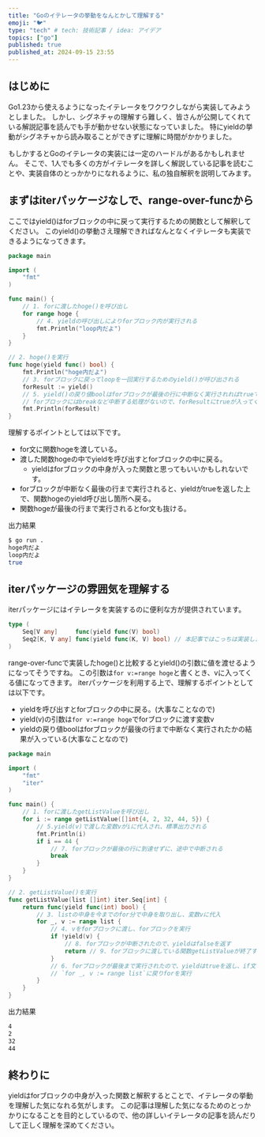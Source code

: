 ```yaml
---
title: "Goのイテレータの挙動をなんとかして理解する"
emoji: "🐦"
type: "tech" # tech: 技術記事 / idea: アイデア
topics: ["go"]
published: true
published_at: 2024-09-15 23:55
---
```


## はじめに

Go1.23から使えるようになったイテレータをワクワクしながら実装してみようとしました。
しかし、シグネチャの理解すら難しく、皆さんが公開してくれている解説記事を読んでも手が動かせない状態になっていました。
特にyieldの挙動がシグネチャから読み取ることができずに理解に時間がかかりました。

もしかするとGoのイテレータの実装には一定のハードルがあるかもしれません。
そこで、1人でも多くの方がイテレータを詳しく解説している記事を読むことや、実装自体のとっかかりになれるように、私の独自解釈を説明してみます。


## まずはiterパッケージなしで、range-over-funcから

ここではyield()はforブロックの中に戻って実行するための関数として解釈してください。
このyield()の挙動さえ理解できればなんとなくイテレータも実装できるようになってきます。

```go
package main

import (
	"fmt"
)

func main() {
	// 1. forに渡したhoge()を呼び出し
	for range hoge {
		// 4. yieldの呼び出しによりforブロック内が実行される
		fmt.Println("loop内だよ")
	}
}

// 2. hoge()を実行
func hoge(yield func() bool) {
	fmt.Println("hoge内だよ")
	// 3. forブロックに戻ってloopを一回実行するためのyield()が呼び出される
	forResult := yield()
	// 5. yield()の戻り値boolはforブロックが最後の行に中断なく実行されればtrueで帰ってくる
	// forブロックにはbreakなど中断する処理がないので、forResultにtrueが入ってくる
	fmt.Println(forResult)
}
```

理解するポイントとしては以下です。
- for文に関数hogeを渡している。
- 渡した関数hogeの中でyieldを呼び出すとforブロックの中に戻る。
    - yieldはforブロックの中身が入った関数と思ってもいいかもしれないです。
- forブロックが中断なく最後の行まで実行されると、yieldがtrueを返した上で、関数hogeのyield呼び出し箇所へ戻る。
- 関数hogeが最後の行まで実行されるとfor文も抜ける。

出力結果

```bash
$ go run .
hoge内だよ
loop内だよ
true
```

## iterパッケージの雰囲気を理解する

iterパッケージにはイテレータを実装するのに便利な方が提供されています。

```go
type (
	Seq[V any]     func(yield func(V) bool)
	Seq2[K, V any] func(yield func(K, V) bool) // 本記事ではこっちは実装しません。
)
```

range-over-funcで実装したhoge()と比較するとyield()の引数に値を渡せるようになってそうですね。
この引数は`for v:=range hoge`と書くとき、vに入ってくる値になってきます。
iterパッケージを利用する上で、理解するポイントとしては以下です。

- yieldを呼び出すとforブロックの中に戻る。(大事なことなので)
- yield(v)の引数は`for v:=range hoge`でforブロックに渡す変数v
- yieldの戻り値boolはforブロックが最後の行まで中断なく実行されたかの結果が入っている(大事なことなので)


```go
package main

import (
	"fmt"
	"iter"
)

func main() {
	// 1. forに渡したgetListValueを呼び出し
	for i := range getListValue([]int{4, 2, 32, 44, 5}) {
		// 5.yield(v)で渡した変数vがiに代入され、標準出力される
		fmt.Println(i)
		if i == 44 {
			// 7. forブロックが最後の行に到達せずに、途中で中断される
			break
		}
	}
}

// 2. getListValue()を実行
func getListValue(list []int) iter.Seq[int] {
	return func(yield func(int) bool) {
		// 3. listの中身を今までのfor分で中身を取り出し、変数vに代入
		for _, v := range list {
			// 4. vをforブロックに渡し、forブロックを実行
			if !yield(v) {
				// 8. forブロックが中断されたので、yieldはfalseを返す
				return // 9. forブロックに渡している関数getListValueが終了するので、for文自体も抜ける
			}
			// 6. forブロックが最後まで実行されたので、yieldはtrueを返し、if文の中には入らずこの行まで実行される
			// `for _, v := range list`に戻りforを実行
		}
	}
}

```

出力結果

```bash
4
2
32
44
```

## 終わりに

yieldはforブロックの中身が入った関数と解釈するとことで、イテレータの挙動を理解した気になれる気がします。
この記事は理解した気になるためのとっかかりになることを目的としているので、他の詳しいイテレータの記事を読んだりして正しく理解を深めてください。